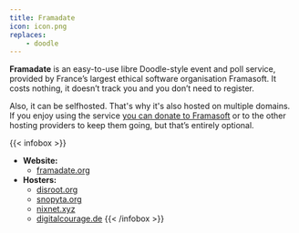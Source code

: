 ```yaml
---
title: Framadate
icon: icon.png
replaces:
    - doodle
---
```


**Framadate** is an easy-to-use libre Doodle-style event and poll service, provided by France’s largest ethical software organisation Framasoft. It costs nothing, it doesn’t track you and you don’t need to register.

Also, it can be selfhosted. That's why it's also hosted on multiple domains. If you enjoy using the service [you can donate to Framasoft][frama-donate] or to the other hosting providers to keep them going, but that’s entirely optional.

{{< infobox >}}
- **Website:**
    - [framadate.org](https://framadate.org/)
- **Hosters:**
    - [disroot.org](https://poll.disroot.org/)
    - [snopyta.org](https://poll.snopyta.org/)
    - [nixnet.xyz](https://poll.nixnet.xyz/)
    - [digitalcourage.de](https://poll.digitalcourage.de/)
{{< /infobox >}}

[frama-donate]: https://soutenir.framasoft.org/en/